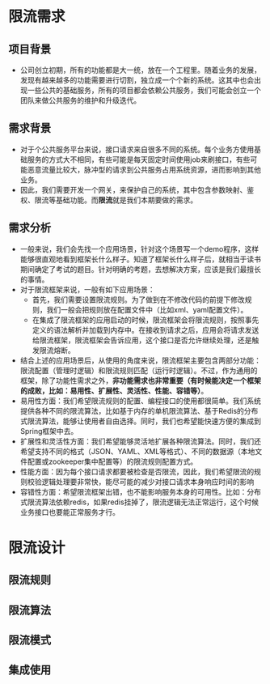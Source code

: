 # 限流需求

## 项目背景

* 公司创立初期，所有的功能都是大一统，放在一个工程里。随着业务的发展，发现有越来越多的功能需要进行切割，独立成一个个新的系统。这其中也会出现一些公共的基础服务，所有的项目都会依赖公共服务，我们可能会创立一个团队来做公共服务的维护和升级迭代。

## 需求背景

* 对于个公共服务平台来说，接口请求来自很多不同的系统。每个业务方使用基础服务的方式大不相同，有些可能是每天固定时间使用job来刷接口，有些可能恶意流量比较大，脉冲型的请求到公共服务占用系统资源，进而影响到其他业务。
* 因此，我们需要开发一个网关，来保护自己的系统，其中包含参数映射、鉴权、限流等基础功能。而**限流**就是我们本期要做的需求。

## 需求分析

* 一般来说，我们会先找一个应用场景，针对这个场景写一个demo程序，这样能够很直观地看到框架长什么样子。知道了框架长什么样子后，就相当于读书期间确定了考试的题目。针对明确的考题，去想解决方案，应该是我们最擅长的事情。
* 对于限流框架来说，一般有如下应用场景：
  * 首先，我们需要设置限流规则。为了做到在不修改代码的前提下修改规则，我们一般会把规则放在配置文件中（比如xml、yaml配置文件）。
  * 在集成了限流框架的应用启动的时候，限流框架会将限流规则，按照事先定义的语法解析并加载到内存中。在接收到请求之后，应用会将请求发送给限流框架，限流框架会告诉应用，这个接口是否允许继续处理，还是触发限流熔断。
* 结合上述的应用场景后，从使用的角度来说，限流框架主要包含两部分功能：限流配置（管理时逻辑）和限流规则匹配（运行时逻辑）。不过，作为通用的框架，除了功能性需求之外，**非功能需求也非常重要（有时候能决定一个框架的成败，比如：易用性、扩展性、灵活性、性能、容错等）**。
* 易用性方面：我们希望限流规则的配置、编程接口的使用都很简单。我们系统提供各种不同的限流算法，比如基于内存的单机限流算法、基于Redis的分布式限流算法，能够让使用者自由选择。同时，我们也希望能快速方便的集成到Spring框架中去。
* 扩展性和灵活性方面：我们希望能够灵活地扩展各种限流算法。同时，我们还希望支持不同的格式（JSON、YAML、XML等格式）、不同的数据源（本地文件配置或zookeeper集中配置等）的限流规则配置方式。
* 性能方面：因为每个接口请求都要被检查是否限流，因此，我们希望限流的规则校验逻辑处理要非常快，能尽可能的减少对接口请求本身响应时间的影响
* 容错性方面：希望限流框架出错，也不能影响服务本身的可用性。比如：分布式限流算法依赖redis，如果redis挂掉了，限流逻辑无法正常运行，这个时候业务接口也要能正常服务才行。

# 限流设计

## 限流规则





## 限流算法



## 限流模式



## 集成使用









